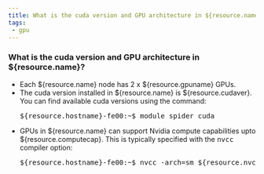 ```yaml
---
title: What is the cuda version and GPU architecture in ${resource.name}?
tags:
 - gpu
---
```


### What is the cuda version and GPU architecture in ${resource.name}?

- Each ${resource.name} node has 2 x ${resource.gpuname} GPUs.
- The cuda version installed in ${resource.name} is ${resource.cudaver}. You can find available cuda versions using the command:
	<pre>${resource.hostname}-fe00:~$ module spider cuda</pre>
- GPUs in ${resource.name} can support Nvidia compute capabilities upto ${resource.computecap}. This is typically specified with the <kbd>nvcc</kbd> compiler option:
	<pre>${resource.hostname}-fe00:~$ nvcc -arch=sm_${resource.nvccarch} ...</pre>
